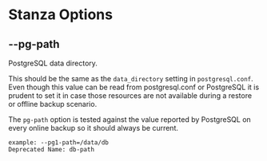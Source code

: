 # Stanza Options

## --pg-path

PostgreSQL data directory.

This should be the same as the `data_directory` setting in `postgresql.conf`. Even though this value can be read from postgresql.conf or PostgreSQL it is prudent to set it in case those resources are not available during a restore or offline backup scenario.

The `pg-path` option is tested against the value reported by PostgreSQL on every online backup so it should always be current.

```
example: --pg1-path=/data/db
Deprecated Name: db-path
```
